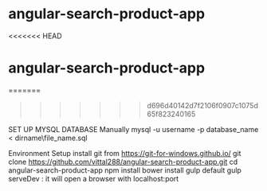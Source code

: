 # angular-search-product-app
<<<<<<< HEAD
# angular-search-product-app
=======
>>>>>>> d696d40142d7f2106f0907c1075d65f823240165


SET UP MYSQL DATABASE Manually
mysql -u username -p database_name < dirname\file_name.sql

Environment Setup
install git from https://git-for-windows.github.io/
git clone https://github.com/vittal288/angular-search-product-app.git
cd angular-search-product-app
npm install
bower install
gulp default
gulp serveDev : it will open a browser with localhost:port
